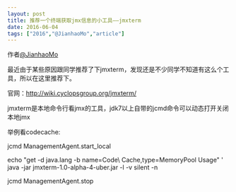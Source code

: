 ```yaml
---
layout: post
title: 推荐一个终端获取jmx信息的小工具——jmxterm
date: 2016-06-04
tags: ["2016","@JianhaoMo","article"]
---
```


作者[@JianhaoMo](http://weibo.com/halmo)

最近由于某些原因跟同学推荐了下jmxterm，发现还是不少同学不知道有这么个工具，所以在这里推荐下。

官网：http://wiki.cyclopsgroup.org/jmxterm/

jmxterm是本地命令行看jmx的工具，jdk7以上自带的jcmd命令可以动态打开关闭本地jmx

举例看codecache:

jcmd <pid> ManagementAgent.start_local

echo "get -d java.lang -b name=Code\ Cache,type=MemoryPool Usage" '  java -jar jmxterm-1.0-alpha-4-uber.jar -l <pid> -v silent -n

jcmd <pid> ManagementAgent.stop